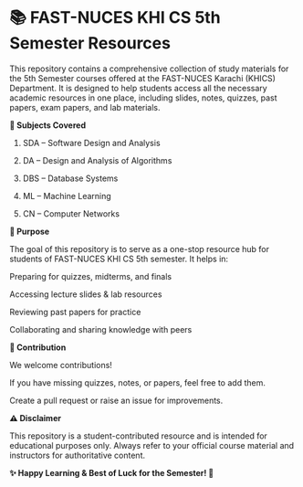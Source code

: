 # 📚 FAST-NUCES KHI CS 5th Semester Resources

This repository contains a comprehensive collection of study materials for the 5th Semester courses offered at the FAST-NUCES Karachi (KHICS) Department.
It is designed to help students access all the necessary academic resources in one place, including slides, notes, quizzes, past papers, exam papers, and lab materials.

**📖 Subjects Covered**

1. SDA – Software Design and Analysis

2. DA – Design and Analysis of Algorithms

3. DBS – Database Systems

4. ML – Machine Learning

5. CN – Computer Networks

**🎯 Purpose**

The goal of this repository is to serve as a one-stop resource hub for students of FAST-NUCES KHI CS 5th semester.
It helps in:

Preparing for quizzes, midterms, and finals

Accessing lecture slides & lab resources

Reviewing past papers for practice

Collaborating and sharing knowledge with peers

**🤝 Contribution**

We welcome contributions!

If you have missing quizzes, notes, or papers, feel free to add them.

Create a pull request or raise an issue for improvements.

**⚠️ Disclaimer**

This repository is a student-contributed resource and is intended for educational purposes only.
Always refer to your official course material and instructors for authoritative content.

**✨ Happy Learning & Best of Luck for the Semester! 🚀**
